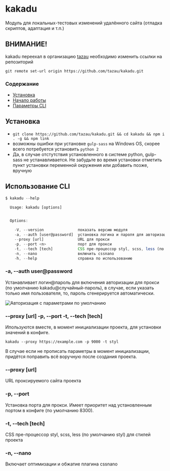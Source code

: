 # kakadu

Модуль для локальных-тестовых изменений удалённого сайта (отладка скриптов, адаптация и т.п.)

## ВНИМАНИЕ!
kakadu переехал в организацию [tazau](https://github.com/tazau)
необходимо изменить ссылки на репозиторий
```
git remote set-url origin https://github.com/tazau/kakadu.git
```

### Содержание
- [Установка](#Установка)
- [Начало работы](#Начало-работы)
- [Параметры CLI](#Параметры-cli)

## Установка
- `git clone https://github.com/tazau/kakadu.git && cd kakadu && npm i . -g && npm link`
- возможны ошибки при установке `gulp-sass` на Windows OS, скорее всего потребуется установить `python 2`
- Да, в случае отстутствия установленного в системе python, gulp-sass не устанавливается. Не забудьте во время установки отметить пункт установки переменной окружения или добавить позже, вручную

## Использование CLI

```javascript
$ kakadu --help

  Usage: kakadu [options]


  Options:

    -V, --version               показать версию модуля
    -a, --auth [user@password]  установка логина и пароля для авторизации
    --proxy [url]               URL для прокси
    -p, --port <n>              порт для прокси
    -t, --tech [tech]           CSS пре-процессор styl, scss, less (по умолчанию styl)
    -n, --nano                  включить cssnano
    -h, --help                  справка по использованию

```

### -a, --auth user@password
Устанавливает логин@пароль для включения авторизации для прокси (по умолчанию kakadu@случайный-пароль), в случае, если указать только имя пользователя, то, пароль сгенерируется автоматически.

![Авторизация с параметрами по умолчанию](https://1.downloader.disk.yandex.ru/disk/1ce5bf3021add193b99ca15a4673e93f34adaa3ca51b036b531437e4ae499c2f/5971d6ba/_B0aXmp4RJTYYcc2mgnKlhvOzGyFr0KHGWEEtj1g8US-Bl9MJ8jDnVYmreOu0sNin2A8FUuQRBqxdqUHdjNSyQ%3D%3D?uid=0&filename=2017-07-21_11-22-15.png&disposition=inline&hash=&limit=0&content_type=image%2Fpng&fsize=1802&hid=bbd59749690ab2a33589ab135e681db4&media_type=image&tknv=v2&etag=72f0d89eb995b785be0fcc1a49d32779)

### --proxy [url] -p, --port <n> -t, --tech [tech]
Ипользуются вместе, в момент инициализации проекта, для установки значений в конфиге.
```
kakadu --proxy https://example.com -p 9000 -t styl
```
В случае если не прописать параметры в момент инициализации, придётся поправить всё воручную после создания проекта.

### --proxy [url]
URL проксируемого сайта проекта

### -p, --port <n>
Установка порта для прокси. Имеет приоритет над установленным портом в конфиге (по умолчанию 8300).

### -t, --tech [tech]
CSS пре-процессор styl, scss, less (по умолчанию styl) для стилей проекта

### -n, --nano
Включает оптимизации и обжатие плагина cssnano
